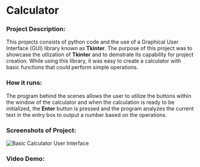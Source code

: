 # Calculator

### Project Description:
This projects consists of python code and the use of a Graphical User Interface (GUI) library known as __Tkinter__. The purpose of this project was to showcase the utlization of __Tkinter__ and to demstrate its capability for project creation. While using this library, it was easy to create a calculator with basic functions that could perform simple operations.

### How it runs:
The program behind the scenes allows the user to utilize the buttons within the window of the calculator and when the calculation is ready to be initialized, the __Enter__ button is pressed and the program analyzes the current text in the entry box to output a number based on the operations.

### Screenshots of Project:
![Basic Calculator User Interface](C:\Users\delwo\OneDrive\Documents\Resume_Projects_READme\Basic_Calculator_Python\Simple_Calculator_Interface)

### Video Demo: 
